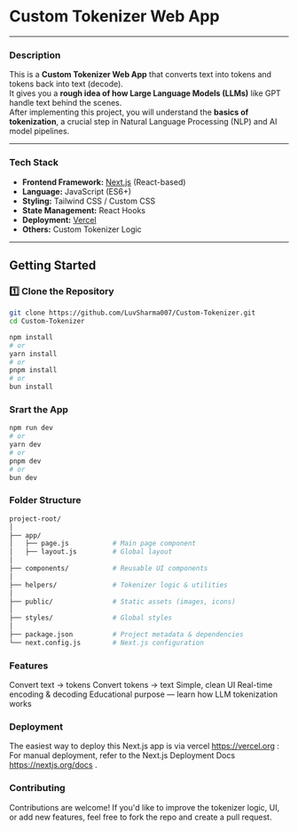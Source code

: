 # Custom Tokenizer Web App
---

### Description

This is a **Custom Tokenizer Web App** that converts text into tokens and tokens back into text (decode).  
It gives you a **rough idea of how Large Language Models (LLMs)** like GPT handle text behind the scenes.  
After implementing this project, you will understand the **basics of tokenization**, a crucial step in Natural Language Processing (NLP) and AI model pipelines.

---

### Tech Stack

- **Frontend Framework:** [Next.js](https://nextjs.org/) (React-based)
- **Language:** JavaScript (ES6+)
- **Styling:** Tailwind CSS / Custom CSS
- **State Management:** React Hooks
- **Deployment:** [Vercel](https://vercel.com/)
- **Others:** Custom Tokenizer Logic

---

## Getting Started

### 1️⃣ Clone the Repository
```bash
git clone https://github.com/LuvSharma007/Custom-Tokenizer.git
cd Custom-Tokenizer

npm install
# or
yarn install
# or
pnpm install
# or
bun install
```
### Srart the App
```bash
npm run dev
# or
yarn dev
# or
pnpm dev
# or
bun dev
```
### Folder Structure
```bash
project-root/
│
├── app/
│   ├── page.js           # Main page component
│   ├── layout.js         # Global layout
│
├── components/           # Reusable UI components
│
├── helpers/              # Tokenizer logic & utilities
│
├── public/               # Static assets (images, icons)
│
├── styles/               # Global styles
│
├── package.json          # Project metadata & dependencies
└── next.config.js        # Next.js configuration
```


### Features
Convert text → tokens
Convert tokens → text
Simple, clean UI
Real-time encoding & decoding
Educational purpose — learn how LLM tokenization works

### Deployment
The easiest way to deploy this Next.js app is via vercel https://vercel.org :
For manual deployment, refer to the Next.js Deployment Docs https://nextjs.org/docs .

### Contributing
Contributions are welcome!
If you'd like to improve the tokenizer logic, UI, or add new features, feel free to fork the repo and create a pull request.
